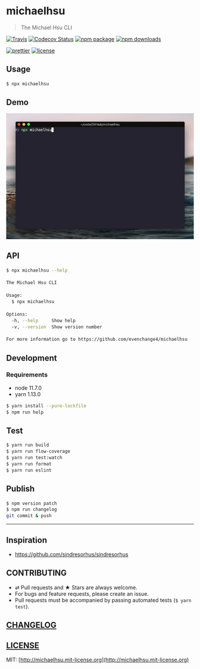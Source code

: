 # michaelhsu

> The Michael Hsu CLI

[![Travis][build-badge]][build]
[![Codecov Status][codecov-badge]][codecov]
[![npm package][npm-badge]][npm]
[![npm downloads][npm-downloads]][npm]

[![prettier][prettier-badge]][prettier]
[![license][license-badge]][license]

## Usage

```bash
$ npx michaelhsu
```

## Demo

![demo](./docs/demo.gif)

## API

```bash
$ npx michaelhsu --help

The Michael Hsu CLI

Usage:
  $ npx michaelhsu

Options:
  -h, --help     Show help                                             [boolean]
  -v, --version  Show version number                                   [boolean]

For more information go to https://github.com/evenchange4/michaelhsu
```

## Development

### Requirements

- node 11.7.0
- yarn 1.13.0

```bash
$ yarn install --pure-lockfile
$ npm run help
```

## Test

```bash
$ yarn run build
$ yarn run flow-coverage
$ yarn run test:watch
$ yarn run format
$ yarn run eslint
```

## Publish

```bash
$ npm version patch
$ npm run changelog
git commit & push
```

---

## Inspiration

- https://github.com/sindresorhus/sindresorhus

## CONTRIBUTING

- ⇄ Pull requests and ★ Stars are always welcome.
- For bugs and feature requests, please create an issue.
- Pull requests must be accompanied by passing automated tests (`$ yarn test`).

## [CHANGELOG](CHANGELOG.md)

## [LICENSE](LICENSE)

MIT: [http://michaelhsu.mit-license.org](http://michaelhsu.mit-license.org)

[build-badge]: https://travis-ci.com/evenchange4/michaelhsu.svg?branch=master
[build]: https://travis-ci.com/evenchange4/michaelhsu
[npm-badge]: https://img.shields.io/npm/v/michaelhsu.svg?style=flat-square
[npm]: https://www.npmjs.org/package/michaelhsu
[codecov-badge]: https://img.shields.io/codecov/c/github/evenchange4/michaelhsu.svg?style=flat-square
[codecov]: https://codecov.io/github/evenchange4/michaelhsu?branch=master
[npm-downloads]: https://img.shields.io/npm/dt/michaelhsu.svg?style=flat-square
[license-badge]: https://img.shields.io/npm/l/michaelhsu.svg?style=flat-square
[license]: http://michaelhsu.mit-license.org/
[prettier-badge]: https://img.shields.io/badge/styled_with-prettier-ff69b4.svg?style=flat-square
[prettier]: https://github.com/prettier/prettier
